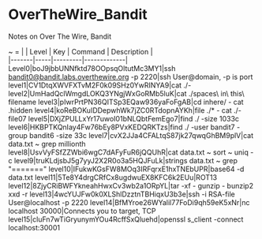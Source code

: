 # OverTheWire_Bandit
Notes on Over The Wire, Bandit

~ =  |
| Level | Key | Command | Description |  
|-------|-----|---------|-------------|
Level0|boJ9jbbUNNfktd78OOpsqOltutMc3MY1|ssh bandit0@bandit.labs.overthewire.org -p 2220|ssh User@domain, -p is port
level1|CV1DtqXWVFXTvM2F0k09SHz0YwRINYA9|cat ./-
level2|UmHadQclWmgdLOKQ3YNgjWxGoRMb5luK|cat ./spaces\ in\ this\ filename
level3|pIwrPrtPN36QITSp3EQaw936yaFoFgAB|cd inhere/ - cat .hidden
level4|koReBOKuIDDepwhWk7jZC0RTdopnAYKh|file ./* - cat ./-file07
level5|DXjZPULLxYr17uwoI01bNLQbtFemEgo7|find ./ -size 1033c
level6|HKBPTKQnIay4Fw76bEy8PVxKEDQRKTzs|find ./ -user bandit7 -group bandit6 -size 33c
level7|cvX2JJa4CFALtqS87jk27qwqGhBM9plV|cat data.txt ~ grep millionth
level8|UsvVyFSfZZWbi6wgC7dAFyFuR6jQQUhR|cat data.txt ~ sort ~ uniq -c
level9|truKLdjsbJ5g7yyJ2X2R0o3a5HQJFuLk|strings data.txt ~ grep "======="
level10|IFukwKGsFW8MOq3IRFqrxE1hxTNEbUPR|base64 -d data.txt
level11|5Te8Y4drgCRfCx8ugdwuEX8KFC6k2EUu|ROT13
level12|8ZjyCRiBWFYkneahHwxCv3wb2a1ORpYL|tar -xf - gunzip - bunzip2 xxd -r
level13|4wcYUJFw0k0XLShlDzztnTBHiqxU3b3e|ssh -i RSA-file User@localhost -p 2220
level14|BfMYroe26WYalil77FoDi9qh59eK5xNr|nc localhost 30000|Connects you to target, TCP 
level15|cluFn7wTiGryunymYOu4RcffSxQluehd|openssl s_client -connect localhost:30001
